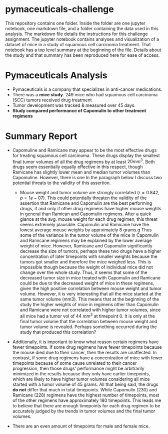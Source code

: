 # pymaceuticals-challenge

This repository contains one folder. Inside the folder are one jupyter notebook, one markdown file, and a folder containing the data used in this analysis. The markdown file details the instructions for this challenge assignment. The jupyter notebook contains analyses and visualization of a dataset of mice in a study of squamous cell carcinoma treatment. That notebook has a top level summary at the beginning of the file. Details about the study and that summary has been reproduced here for ease of access. 

# Pymaceuticals Analysis

- Pymaceuticals is a company that specializes in anti-cancer medications.
- There was a **mice study**. 249 mice who had squamous cell carcinoma (SCC) tumors received drug treatment
- Tumor development was tracked & measured over 45 days.
- **Study compared performance of Capomulin to other treatment regimens**


# Summary Report

- Capomuline and Ramicane may appear to be the most effective drugs for treating squamous cell carcinoma. These drugs display the smallest final tumor volumes of all the drug regimens by at least $20 mm^3$. Both drugs seem essentially equally effective in this respect, though Ramicane has slightly lower mean and median tumor volumes than Capomuline. However, there is one In the paragraph below I discuss two potential threats to the validity of this assertion. 

    - Mouse weight and tumor volume are strongly correlated ($r = 0.842$, $p = 1e-07$). This could potentially threaten the validity of the assertion that Ramicane and Capomulin are the best performing drugs, if and only if other drug regimens have higher mouse weights in general than Ramican and Capomulin regimens. After a quick glance at the avg. mouse weight for each drug regimen, this threat seems extremely plausible. Capomulin and Ramicane have the lowest average mouse weights by apprximately 8 grams.g Thus some of the variance in the tumor volume of the mice in Capomulin and Ramicane regimens may be explained by the lower average weight of mice. However, Ramicane and Capomulin significantly decrease the size of tumors, perhaps these two drugs have a higher concentration of later timepoints with smaller weights because the tumors got smaller and therefore the mice weighed less. This is impossible though because the weight of individual mice did not change over the whole study. Thus, it seems that some of the decreased tumor size in mice treated with Capomulin and Ramicane could be due to the decreased weight of mice in these regimens, given the high positive correlation between mouse weight and tumor volume. However, it is very interesting that all the mice started at the same tumor volume (mm3). This means that at the beginning of the study the higher weights of mice in regimens other than Capomulin and Ramicane were not correlated with higher tumor volumes, since all mice had a tumor vol of 44 $mm^3$ at timepoint 0. It is only at the final tumor volume that the correlation between mouse weight and tumor volume is revealed. Perhaps something occurred during the study that produced this correlation? 

- Additionally, it is important to know what reason certain regimens have fewer timepoints. If some drug regimens have fewer timepoints because the mouse died due to their cancer, then the results are unaffected. In contrast, if some drug regimens have a concentration of mice with fewer timepoints because of some cause unrelated to their cancer progression, then those drugs' performance might be arbitrarily minimized in the results because they only have earlier timepoints, which are likely to have higher tumor volumes considering all mice started with a tumor volume of 45 grams. All that being said, the drugs **do not** differ that much in total timepoints. While Capomulin (230) and Ramicane (228) regimens have the highest number of timepoints, most of the other regimens have approximately 180 timepoints. This leads me to believe that there are enough timepoints for each drug regimen to be accurately judged by the trends in tumor volumes and the final tumor volumes.

- There are an even amount of timepoints for male and female mice. 

